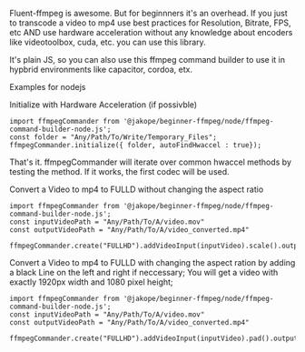 Fluent-ffmpeg is awesome. But for beginnners it's an overhead. If you just to transcode a video to mp4 use best practices for Resolution, Bitrate, FPS, etc AND use hardware acceleration without any knowledge about encoders like videotoolbox, cuda, etc. you can use this library. 

It's plain JS, so you can also use this ffmpeg command builder to use it in hypbrid environments like capacitor, cordoa, etx. 

Examples for nodejs

Initialize with Hardware Acceleration (if possivble)

```
import ffmpegCommander from '@jakope/beginner-ffmpeg/node/ffmpeg-command-builder-node.js';
const folder = "Any/Path/To/Write/Temporary_Files";
ffmpegCommander.initialize({ folder, autoFindHwaccel : true});
```
That's it. ffmpegCommander will iterate over common hwaccel methods by testing the method. If it works, the first codec will be used.

Convert a Video to mp4 to FULLD without changing the aspect ratio
```
import ffmpegCommander from '@jakope/beginner-ffmpeg/node/ffmpeg-command-builder-node.js';
const inputVideoPath = "Any/Path/To/A/video.mov"
const outputVideoPath = "Any/Path/To/A/video_converted.mp4"

ffmpegCommander.create("FULLHD").addVideoInput(inputVideo).scale().outputTo(outputVideoPath).run();
```

Convert a Video to mp4 to FULLD with changing the aspect ration by adding a black Line on the left and right if neccessary;
You will get a video with exactly 1920px width and 1080 pixel height;
```
import ffmpegCommander from '@jakope/beginner-ffmpeg/node/ffmpeg-command-builder-node.js';
const inputVideoPath = "Any/Path/To/A/video.mov"
const outputVideoPath = "Any/Path/To/A/video_converted.mp4"

ffmpegCommander.create("FULLHD").addVideoInput(inputVideo).pad().outputTo(outputVideoPath).run();
```
